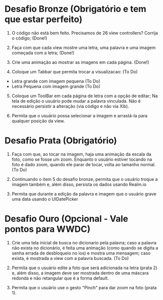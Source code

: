 # Desafio Bronze (Obrigatório e tem que estar perfeito)

1) O código não está bem feito. Precisamos de 26 view controllers? Corrija o código; (Done!)

2) Faça com que cada view mostre uma letra, uma palavra e uma imagem começada com a letra; (Done!)

3) Crie uma animação ao mostrar as imagens em cada página. (Done!)

4) Coloque um Tabbar que permita trocar a visualizacao:  (To Do)

* Letra grande com imagem pequena (To Do)
* Letra Pequena com imagem grande (To Do)

5) Coloque um ToolBar em cada página de letra com a opção de editar; Na tela de edição o usuário pode mudar a palavra vinculada. Não é necessário persistir a alteração (via código e não via Xib).

6) Permita que o usuário possa selecionar a imagem e arrastá-la para qualquer posição da view.

# Desafio Prata (Obrigatório)

1) Faça com que, ao tocar na imagem, haja uma animação da escala da foto, como se fosse um zoom. Enquanto o usuário estiver tocando na foto é dado zoom, quando ele parar de tocar, volta ao tamanho normal. (To Do)

2) Continuando o item 5 do desafio bronze, permita que o usuário troque a imagem também e, além disso, persista os dados usando Realm.io

3) Permita que durante a edição da palavra e imagem que o usuário grave uma data usando o UIDatePicker

# Desafio Ouro (Opcional - Vale pontos para WWDC)

1) Crie uma tela inicial de busca no dicionario pela palavra; caso a palavra não exista no dicionário, é feita uma animação (como quando se digita a senha errada de desbloqueio no ios) e mostra uma mensagem; caso exista, é mostrada a view com a palavra buscada. (To Do)

2) Permita que o usuário edite a foto que será adicionada na letra (prata 2) e, além disso, a imagem deve ser mostrada dentro de uma máscara redonda e não retangular que é a forma default.

3) Permita que o usuário use o gesto "Pinch" para dar zoom na foto (prata 1).
